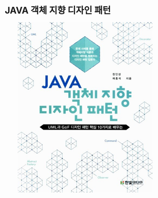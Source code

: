 # JAVA 객체 지향 디자인 패턴

<figure><img src="../../.gitbook/assets/image (36).png" alt=""><figcaption></figcaption></figure>
